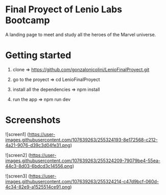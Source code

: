 # Final Proyect of Lenio Labs Bootcamp

A landing page to meet and study all the heroes of the Marvel universe.


# Getting started

1. clone => https://github.com/gonzalonicolini/LenioFinalProyect.git

2. go to the proyect => cd LenioFinalProyect

3. install all the dependencies => npm install

4. run the app => npm run dev

# Screenshots
![screen1] (https://user-images.githubusercontent.com/107639263/255324193-8e172568-c212-4a21-9076-d39c3d04fe31.png)

![screen2] (https://user-images.githubusercontent.com/107639263/255324209-79079be4-55ea-44c3-8d03-6bdcd3c14556.png)

![screen3] (https://user-images.githubusercontent.com/107639263/255324214-c47d9bcf-060d-4c34-82e9-a1525514ce91.png)
